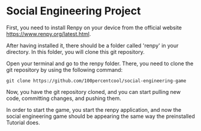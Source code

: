 # Social Engineering Project

First, you need to install Renpy on your device from the official website https://www.renpy.org/latest.html. 

After having installed it, there should be a folder called 'renpy' in your directory. In this folder, you will clone this git repository.

Open your terminal and go to the renpy folder. There, you need to clone the git repository by using the following command:

```
git clone https://github.com/100percentcool/social-engineering-game
```

Now, you have the git repository cloned, and you can start pulling new code, committing changes, and pushing them.

In order to  start the game, you start the renpy application, and now the social engineering game should be appearing the same way the preinstalled Tutorial does.
